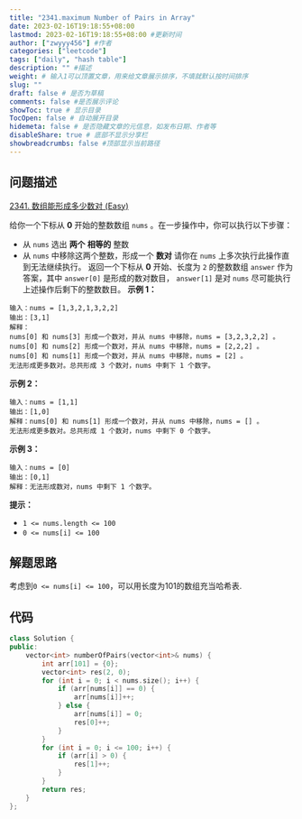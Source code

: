 ```yaml
---
title: "2341.maximum Number of Pairs in Array"
date: 2023-02-16T19:18:55+08:00
lastmod: 2023-02-16T19:18:55+08:00 #更新时间
author: ["zwyyy456"] #作者
categories: ["leetcode"]
tags: ["daily", "hash table"]
description: "" #描述
weight: # 输入1可以顶置文章，用来给文章展示排序，不填就默认按时间排序
slug: ""
draft: false # 是否为草稿
comments: false #是否展示评论
showToc: true # 显示目录
TocOpen: false # 自动展开目录
hidemeta: false # 是否隐藏文章的元信息，如发布日期、作者等
disableShare: true # 底部不显示分享栏
showbreadcrumbs: false #顶部显示当前路径
---
```

## 问题描述
[2341. 数组能形成多少数对 (Easy)](https://leetcode.cn/problems/maximum-number-of-pairs-in-array/)

给你一个下标从 **0** 开始的整数数组 `nums` 。在一步操作中，你可以执行以下步骤：
- 从 `nums` 选出 **两个** **相等的** 整数
- 从 `nums` 中移除这两个整数，形成一个 **数对**
请你在 `nums` 上多次执行此操作直到无法继续执行。
返回一个下标从 **0** 开始、长度为 `2` 的整数数组 `answer` 作为答案，其中 `answer[0]`
是形成的数对数目， `answer[1]` 是对 `nums` 尽可能执行上述操作后剩下的整数数目。
**示例 1：**
```
输入：nums = [1,3,2,1,3,2,2]
输出：[3,1]
解释：
nums[0] 和 nums[3] 形成一个数对，并从 nums 中移除，nums = [3,2,3,2,2] 。
nums[0] 和 nums[2] 形成一个数对，并从 nums 中移除，nums = [2,2,2] 。
nums[0] 和 nums[1] 形成一个数对，并从 nums 中移除，nums = [2] 。
无法形成更多数对。总共形成 3 个数对，nums 中剩下 1 个数字。
```
**示例 2：**
```
输入：nums = [1,1]
输出：[1,0]
解释：nums[0] 和 nums[1] 形成一个数对，并从 nums 中移除，nums = [] 。
无法形成更多数对。总共形成 1 个数对，nums 中剩下 0 个数字。
```
**示例 3：**
```
输入：nums = [0]
输出：[0,1]
解释：无法形成数对，nums 中剩下 1 个数字。
```
**提示：**
- `1 <= nums.length <= 100`
- `0 <= nums[i] <= 100`

## 解题思路
考虑到`0 <= nums[i] <= 100`，可以用长度为101的数组充当哈希表.

## 代码
```cpp
class Solution {
public:
    vector<int> numberOfPairs(vector<int>& nums) {
        int arr[101] = {0};
        vector<int> res(2, 0);
        for (int i = 0; i < nums.size(); i++) {
            if (arr[nums[i]] == 0) {
                arr[nums[i]]++;
            } else {
                arr[nums[i]] = 0;
                res[0]++;
            }
        }
        for (int i = 0; i <= 100; i++) {
            if (arr[i] > 0) {
                res[1]++;
            }
        }
        return res;
    }
};
```